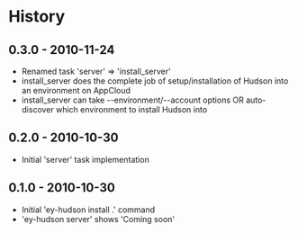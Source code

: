 # History

## 0.3.0 - 2010-11-24

* Renamed task 'server' => 'install_server'
* install_server does the complete job of setup/installation of Hudson into an environment on AppCloud
* install_server can take --environment/--account options OR auto-discover which environment to install Hudson into


## 0.2.0 - 2010-10-30

* Initial 'server' task implementation

## 0.1.0 - 2010-10-30

* Initial 'ey-hudson install .' command
* 'ey-hudson server' shows 'Coming soon'
